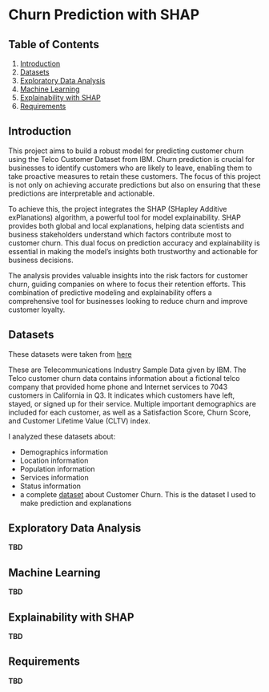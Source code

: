 # Churn Prediction with SHAP

## Table of Contents
1. [Introduction](#introduction)
2. [Datasets](#datasets)
3. [Exploratory Data Analysis](#exploratory-data-analysis)
4. [Machine Learning](#machine-learning)
5. [Explainability with SHAP](#explainability-with-shap)
6. [Requirements](#requirements)

## Introduction

This project aims to build a robust model for predicting customer churn using the Telco Customer Dataset from IBM. Churn prediction is crucial for businesses to identify customers who are likely to leave, enabling them to take proactive measures to retain these customers. The focus of this project is not only on achieving accurate predictions but also on ensuring that these predictions are interpretable and actionable.

To achieve this, the project integrates the SHAP (SHapley Additive exPlanations) algorithm, a powerful tool for model explainability. SHAP provides both global and local explanations, helping data scientists and business stakeholders understand which factors contribute most to customer churn. This dual focus on prediction accuracy and explainability is essential in making the model’s insights both trustworthy and actionable for business decisions.

The analysis provides valuable insights into the risk factors for customer churn, guiding companies on where to focus their retention efforts. This combination of predictive modeling and explainability offers a comprehensive tool for businesses looking to reduce churn and improve customer loyalty.


## Datasets

These datasets were taken from [here](https://accelerator.ca.analytics.ibm.com/bi/?perspective=authoring&pathRef=.public_folders/IBM+Accelerator+Catalog/Content/DAT00148&id=i9710CF25EF75468D95FFFC7D57D45204&objRef=i9710CF25EF75468D95FFFC7D57D45204&action=run&format=HTML&cmPropStr=%7B%22id%22:%22i9710CF25EF75468D95FFFC7D57D45204%22,%22type%22:%22reportView%22,%22defaultName%22:%22DAT00148%22,%22permissions%22:%5B%22execute%22,%22read%22,%22traverse%22%5D%7D)

These are Telecommunications Industry Sample Data given by IBM. The Telco customer churn data contains information about a fictional telco company that provided home phone and Internet services to 7043 customers in California in Q3. It indicates which customers have left, stayed, or signed up for their service. Multiple important demographics are included for each customer, as well as a Satisfaction Score, Churn Score, and Customer Lifetime Value (CLTV) index.

I analyzed these datasets about:
* Demographics information
* Location information
* Population information
* Services information
* Status information
* a complete [dataset](Data/CustomerChurn.xlsx) about Customer Churn. This is the dataset I used to make prediction and explanations


## Exploratory Data Analysis

**TBD**

## Machine Learning

**TBD**

## Explainability with SHAP

**TBD**

## Requirements

**TBD**